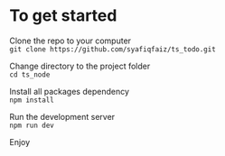 # To get started #

Clone the repo to your computer \
```git clone https://github.com/syafiqfaiz/ts_todo.git```

Change directory to the project folder \
```cd ts_node```

Install all packages dependency \
```npm install```

Run the development server \
```npm run dev```

Enjoy
